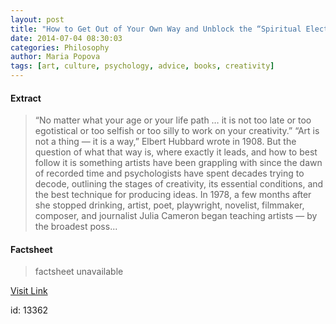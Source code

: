 ```yaml
---
layout: post
title: "How to Get Out of Your Own Way and Unblock the “Spiritual Electricity” of Creative Flow"
date: 2014-07-04 08:30:03
categories: Philosophy
author: Maria Popova
tags: [art, culture, psychology, advice, books, creativity]
---
```



#### Extract
>&#8220;No matter what your age or your life path … it is not too late or too egotistical or too selfish or too silly to work on your creativity.&#8221; &#8220;Art is not a thing &#8212; it is a way,&#8221; Elbert Hubbard wrote in 1908. But the question of what that way is, where exactly it leads, and how to best follow it is something artists have been grappling with since the dawn of recorded time and psychologists have spent decades trying to decode, outlining the stages of creativity, its essential conditions, and the best technique for producing ideas. In 1978, a few months after she stopped drinking, artist, poet, playwright, novelist, filmmaker, composer, and journalist Julia Cameron began teaching artists &#8212; by the broadest poss...

#### Factsheet
>factsheet unavailable

[Visit Link](http://feedproxy.google.com/~r/brainpickings/rss/~3/h6fbA1BlENg/)

id:   13362


